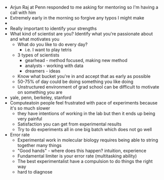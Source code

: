 - Arjun Raj at Penn responded to me asking for mentoring so I'm having a call with him
- Extremely early in the morning so forgive any typos I might make
-
- Really important to identify your strengths
- What kind of scientist are you? Identify what you're passionate about and what motivates you
	- What do you like to do every day?
		- i.e. I want to play tetris
	- 3 types of scientists
		- gearhead - method focused, making new method
		- analysts - working with data
		- dreamers - ideas
	- Know what bucket you're in and accept that as early as possible
	- 50-75% of day could be doing something you like doing
	- Unstructured environment of grad school can be difficult to motivate on something you are
- yale, penn, berkeley, stanford
- Computeatoin people feel frustrated with pace of experiments because it's so much slower
	- they have intentions of working in the lab but then it ends up being very painful
	- Satisfaction you can get from experimental results
	- Try to do experiments all in one big batch which does not go well
- Error rate
	- Experimental work in molecular biology requires being able to string together many things
	- "Good hands" - where does this happen? intuition, experience
	- Fundamental limiter is your error rate (multitasking ability)
	- The best experimentalist have a compulsion to do things the right way
	- hard to diagnose